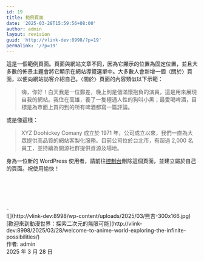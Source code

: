 ```yaml
---
id: 19
title: 範例頁面
date: '2025-03-28T15:59:56+08:00'
author: admin
layout: revision
guid: 'http://vlink-dev:8998/?p=19'
permalink: '/?p=19'
---
```


這是一個範例頁面。頁面與網站文章不同，因為它顯示的位置為固定位置，並且大多數的佈景主題會將它顯示在網站導覽選單中。大多數人會新增一個〈關於〉頁面，以便向網站訪客介紹自己。〈關於〉頁面的內容類似以下示範：

> 嗨，你好！白天我是一位郵差，晚上則是個滿懷抱負的演員，這是用來展現自我的網站。我住在高雄，養了一隻極通人性的狗叫小黑；最愛喝啤酒，目標是為市面上買的到的所有啤酒都寫一篇評論。

或是像這樣：

> XYZ Doohickey Comany 成立於 1971 年，公司成立以來，我們一直為大眾提供高品質的網站客製化服務。目前公司位於台北市，有超過 2,000 名員工，並持續為開源社群提供資源及場地。

身為一位新的 WordPress 使用者，請前往[控制台](http://vlink-dev:8998/wp-admin/)刪除這個頁面，並建立屬於自己的頁面。祝使用愉快！

<div aria-hidden="true" class="wp-block-spacer" style="height:74px"></div>- <div class="wp-block-latest-posts__featured-image">![](http://vlink-dev:8998/wp-content/uploads/2025/03/熊吉-300x166.jpg)</div>[歡迎來到動漫世界：探索二次元的無限可能](http://vlink-dev:8998/2025/03/28/welcome-to-anime-world-exploring-the-infinite-possibilities/)<div class="wp-block-latest-posts__post-author">作者: admin</div><time class="wp-block-latest-posts__post-date" datetime="2025-03-28T15:40:12+08:00">2025 年 3 月 28 日</time>